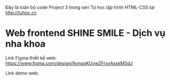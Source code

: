 Đây là toàn bộ code Project 3 trong seri Tự học lập trình HTML-CSS tại http://tuhoc.cc

# Web frontend SHINE SMILE - Dịch vụ nha khoa

Link Figma thiết kế web: https://www.figma.com/design/9onqgKUvwZFrxvAsskMSdJ

Link demo web:
